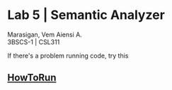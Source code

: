 # Lab 5 | Semantic Analyzer
Marasigan, Vem Aiensi A. <br>
3BSCS-1 | CSL311 <br>

If there's a problem running code, try this
## <a href = "https://github.com/VemAiensi/SoftEng1/blob/main/RunCode/HowToRunCodeIntelliJ.md">HowToRun</a>
